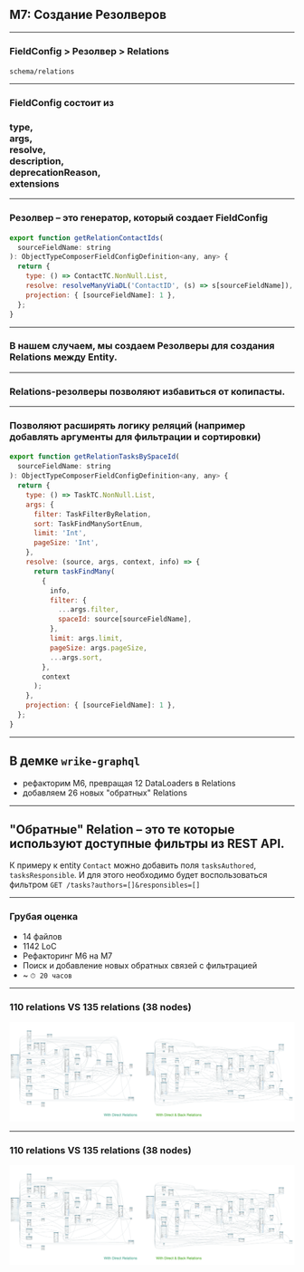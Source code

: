 ## M7: Создание Резолверов

-----

### FieldConfig > Резолвер > Relations

`schema/relations`

-----

### FieldConfig состоит из <!-- .element: class="orange" -->

### type, <br/>args, <br/>resolve, <br/><span class="gray">description, <br/>deprecationReason,<br/> extensions</span>

-----

### Резолвер – это генератор, который создает FieldConfig

```js
export function getRelationContactIds(
  sourceFieldName: string
): ObjectTypeComposerFieldConfigDefinition<any, any> {
  return {
    type: () => ContactTC.NonNull.List,
    resolve: resolveManyViaDL('ContactID', (s) => s[sourceFieldName]),
    projection: { [sourceFieldName]: 1 },
  };
}

```

-----

### В нашем случаем, мы создаем Резолверы для создания Relations между Entity.

-----

### Relations-резолверы позволяют избавиться от копипасты.

-----

### Позволяют расширять логику реляций (например добавлять аргументы для фильтрации и сортировки)

```js
export function getRelationTasksBySpaceId(
  sourceFieldName: string
): ObjectTypeComposerFieldConfigDefinition<any, any> {
  return {
    type: () => TaskTC.NonNull.List,
    args: {
      filter: TaskFilterByRelation,
      sort: TaskFindManySortEnum,
      limit: 'Int',
      pageSize: 'Int',
    },
    resolve: (source, args, context, info) => {
      return taskFindMany(
        {
          info,
          filter: {
            ...args.filter,
            spaceId: source[sourceFieldName],
          },
          limit: args.limit,
          pageSize: args.pageSize,
          ...args.sort,
        },
        context
      );
    },
    projection: { [sourceFieldName]: 1 },
  };
}

```

-----

## В демке `wrike-graphql` <!-- .element: class="orange" -->

- рефакторим M6, превращая 12 DataLoaders в Relations <!-- .element: class="fragment" -->
- добавляем 26 новых "обратных" Relations <!-- .element: class="fragment" -->

-----

## "Обратные" Relation – это те которые используют доступные фильтры из REST API.

К примеру к entity `Contact` можно добавить поля `tasksAuthored`, `tasksResponsible`. И для этого необходимо будет воспользоваться фильтром `GET /tasks?authors=[]&responsibles=[]`

-----

### Грубая оценка

- 14 файлов
- 1142 LoC
- Рефакторинг M6 на M7
- Поиск и добавление новых обратных связей с фильтрацией
- ~ `⏱ 20 часов`

-----

### 110 relations VS 135 relations (38 nodes)

![direct_and_back_relations](./direct_and_back_relations.png) <!-- .element: style="max-width: 1100px;" class="plain" -->

-----

### 110 relations VS 135 relations (38 nodes)

![direct_and_back_relations](./direct_and_back_relations.png) <!-- .element: style="max-width: 1100px; filter: saturate(500);" class="plain" -->

